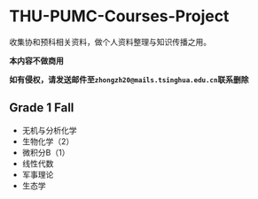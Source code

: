 # THU-PUMC-Courses-Project
收集协和预科相关资料，做个人资料整理与知识传播之用。

**本内容不做商用**

**如有侵权，请发送邮件至`zhongzh20@mails.tsinghua.edu.cn`联系删除**

## Grade 1 Fall
- 无机与分析化学
- 生物化学（2）
- 微积分B（1）
- 线性代数
- 军事理论
- 生态学
